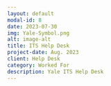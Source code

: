 ```yaml
---
layout: default
modal-id: 8
date: 2023-07-30
img: Yale-Symbol.png
alt: image-alt
title: ITS Help Desk
project-date: Aug. 2023
client: Help Desk
category: Worked For
description: Yale ITS Help Desk
---
```

